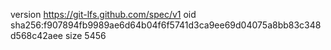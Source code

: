 version https://git-lfs.github.com/spec/v1
oid sha256:f907894fb9989ae6d64b04f6f5741d3ca9ee69d04075a8bb83c348d568c42aee
size 5456
